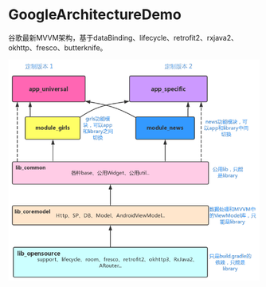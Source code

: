 # GoogleArchitectureDemo
谷歌最新MVVM架构，基于dataBinding、lifecycle、retrofit2、rxjava2、okhttp、fresco、butterknife。

![工程结构图](./img/MVVM_project.png)